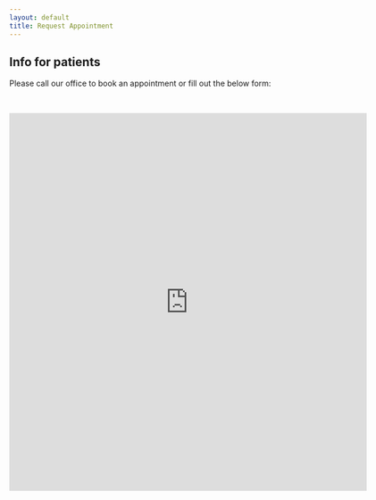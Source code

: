 ```yaml
---
layout: default
title: Request Appointment
---
```


<h2><span class="mw-headline" id="Info_for_patients">Info for patients</span></h2>
<p>Please call our office to book an appointment or fill out the below form:
</p><p><br />
</p>

<iframe src="https://docs.google.com/forms/d/e/1FAIpQLSdvyLDwq8CSoOhUw7pQpEnHa2un3tXR95fl-JcCuDyZ3nlkCQ/viewform?embedded=true" width="640" height="677" frameborder="0" marginheight="0" marginwidth="0">Loading…</iframe>